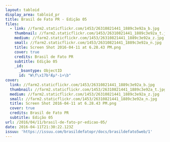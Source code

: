 ```yaml
---
layout: tabloid
display_area: tabloid_pr
title: Brasil de Fato PR - Edição 05
files:
  - link: //farm2.staticflickr.com/1453/26310821441_1889c3e92a_b.jpg
    thumbnail: //farm2.staticflickr.com/1453/26310821441_1889c3e92a_t.jpg
    medium: //farm2.staticflickr.com/1453/26310821441_1889c3e92a_z.jpg
    small: //farm2.staticflickr.com/1453/26310821441_1889c3e92a_n.jpg
    title: Screen Shot 2016-04-11 at 6.28.43 PM.png
    cover: true
    credits: Brasil de Fato PR
    subtitle: Edição 05
    _id:
      _bsontype: ObjectID
      id: "W\f\x17b²Æµ³-ì¤\b"
cover:
  link: //farm2.staticflickr.com/1453/26310821441_1889c3e92a_b.jpg
  thumbnail: //farm2.staticflickr.com/1453/26310821441_1889c3e92a_t.jpg
  medium: //farm2.staticflickr.com/1453/26310821441_1889c3e92a_z.jpg
  small: //farm2.staticflickr.com/1453/26310821441_1889c3e92a_n.jpg
  title: Screen Shot 2016-04-11 at 6.28.43 PM.png
  cover: true
  credits: Brasil de Fato PR
  subtitle: Edição 05
url: /2016/04/11/brasil-de-fato-pr-edicao-05/
date: 2016-04-11T21:30:22.123Z
issuu: 'https://issuu.com/brasildefatopr/docs/brasildefato5web/1'
---
```

<p>&nbsp;&nbsp;</p>


